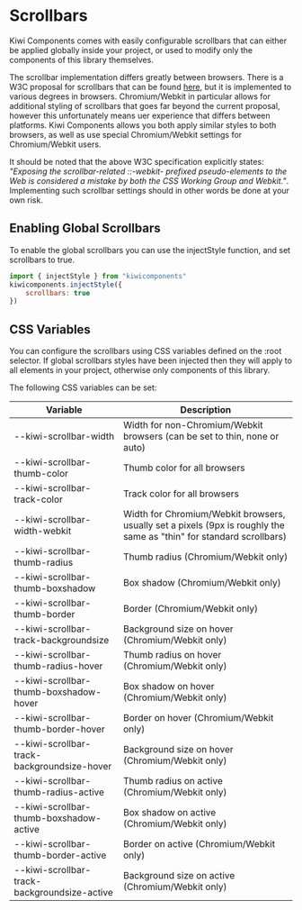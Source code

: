 # Scrollbars

Kiwi Components comes with easily configurable scrollbars that can either be applied globally inside your project, or used to modify only the components of this library themselves.

The scrollbar implementation differs greatly between browsers. There is a W3C proposal for scrollbars that can be found [here](https://www.w3.org/TR/css-scrollbars-1/), but it is implemented to various degrees in browsers. Chromium/Webkit in particular allows for additional styling of scrollbars that goes far beyond the current proposal, however this unfortunately means uer experience that differs between platforms. Kiwi Components allows you both apply similar styles to both browsers, as well as use special Chromium/Webkit settings for Chromium/Webkit users. 

It should be noted that the above W3C specification explicitly states: _"Exposing the scrollbar-related ::-webkit- prefixed pseudo-elements to the Web is considered a mistake by both the CSS Working Group and Webkit."_. Implementing such scrollbar settings should in other words be done at your own risk.


## Enabling Global Scrollbars

To enable the global scrollbars you can use the injectStyle function, and set scrollbars to true.

```javascript
import { injectStyle } from "kiwicomponents"
kiwicomponents.injectStyle({
	scrollbars: true
})
```

## CSS Variables

You can configure the scrollbars using CSS variables defined on the :root selector. If global scrollbars styles have been injected then they will apply to all elements in your project, otherwise only components of this library.

The following CSS variables can be set:

| Variable                                     | Description                                                                                                          |
| -------------------------------------------- | -------------------------------------------------------------------------------------------------------------------- |
| --kiwi-scrollbar-width                       | Width for non-Chromium/Webkit browsers (can be set to thin, none or auto)                                            |
| --kiwi-scrollbar-thumb-color                 | Thumb color for all browsers                                                                                         |
| --kiwi-scrollbar-track-color                 | Track color for all browsers                                                                                         |
| --kiwi-scrollbar-width-webkit                | Width for Chromium/Webkit browsers, usually set a pixels (9px is roughly the same as "thin" for standard scrollbars) |
| --kiwi-scrollbar-thumb-radius                | Thumb radius (Chromium/Webkit only)                                                                                  |
| --kiwi-scrollbar-thumb-boxshadow             | Box shadow (Chromium/Webkit only)                                                                                    |
| --kiwi-scrollbar-thumb-border                | Border (Chromium/Webkit only)                                                                                        |
| --kiwi-scrollbar-track-backgroundsize        | Background size on hover (Chromium/Webkit only)                                                                      |
| --kiwi-scrollbar-thumb-radius-hover          | Thumb radius on hover (Chromium/Webkit only)                                                                         |
| --kiwi-scrollbar-thumb-boxshadow-hover       | Box shadow on hover (Chromium/Webkit only)                                                                           |
| --kiwi-scrollbar-thumb-border-hover          | Border on hover (Chromium/Webkit only)                                                                               |
| --kiwi-scrollbar-track-backgroundsize-hover  | Background size on hover (Chromium/Webkit only)                                                                      |
| --kiwi-scrollbar-thumb-radius-active         | Thumb radius on active (Chromium/Webkit only)                                                                        |
| --kiwi-scrollbar-thumb-boxshadow-active      | Box shadow on active (Chromium/Webkit only)                                                                          |
| --kiwi-scrollbar-thumb-border-active         | Border on active (Chromium/Webkit only)                                                                              |
| --kiwi-scrollbar-track-backgroundsize-active | Background size on active (Chromium/Webkit only)                                                                     |

